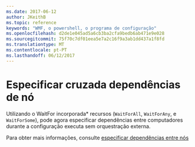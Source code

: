 ```yaml
---
ms.date: 2017-06-12
author: JKeithB
ms.topic: reference
keywords: "WMF, o powershell, o programa de configuração"
ms.openlocfilehash: d2de1e045ad5a6cb3ba2cfa9bedb6ab471e9e028
ms.sourcegitcommit: 75f70c7df01eea5e7a2c16f9a3ab1dd437a1f8fd
ms.translationtype: MT
ms.contentlocale: pt-PT
ms.lasthandoff: 06/12/2017
---
```

# <a name="specifying-cross-node-dependencies"></a>Especificar cruzada dependências de nó

Utilizando o WaitFor incorporada\* recursos (`WaitForAll`, `WaitForAny`, e `WaitForSome`), pode agora especificar dependências entre computadores durante a configuração executa sem orquestração externa. 

Para obter mais informações, consulte [especificar dependências entre nós](https://msdn.microsoft.com/powershell/dsc/crossnodedependencies)

